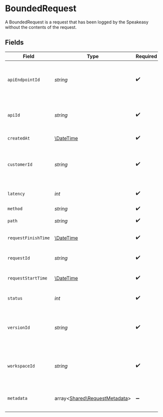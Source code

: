 # BoundedRequest

A BoundedRequest is a request that has been logged by the Speakeasy without the contents of the request.


## Fields

| Field                                                                   | Type                                                                    | Required                                                                | Description                                                             |
| ----------------------------------------------------------------------- | ----------------------------------------------------------------------- | ----------------------------------------------------------------------- | ----------------------------------------------------------------------- |
| `apiEndpointId`                                                         | *string*                                                                | :heavy_check_mark:                                                      | The ID of the ApiEndpoint this request was made to.                     |
| `apiId`                                                                 | *string*                                                                | :heavy_check_mark:                                                      | The ID of the Api this request was made to.                             |
| `createdAt`                                                             | [\DateTime](https://www.php.net/manual/en/class.datetime.php)           | :heavy_check_mark:                                                      | Creation timestamp.                                                     |
| `customerId`                                                            | *string*                                                                | :heavy_check_mark:                                                      | The ID of the customer that made this request.                          |
| `latency`                                                               | *int*                                                                   | :heavy_check_mark:                                                      | The latency of the request.                                             |
| `method`                                                                | *string*                                                                | :heavy_check_mark:                                                      | HTTP verb.                                                              |
| `path`                                                                  | *string*                                                                | :heavy_check_mark:                                                      | The path of the request.                                                |
| `requestFinishTime`                                                     | [\DateTime](https://www.php.net/manual/en/class.datetime.php)           | :heavy_check_mark:                                                      | The time the request finished.                                          |
| `requestId`                                                             | *string*                                                                | :heavy_check_mark:                                                      | The ID of this request.                                                 |
| `requestStartTime`                                                      | [\DateTime](https://www.php.net/manual/en/class.datetime.php)           | :heavy_check_mark:                                                      | The time the request was made.                                          |
| `status`                                                                | *int*                                                                   | :heavy_check_mark:                                                      | The status code of the request.                                         |
| `versionId`                                                             | *string*                                                                | :heavy_check_mark:                                                      | The version ID of the Api this request was made to.                     |
| `workspaceId`                                                           | *string*                                                                | :heavy_check_mark:                                                      | The workspace ID this request was made to.                              |
| `metadata`                                                              | array<[Shared\RequestMetadata](../../Models/Shared/RequestMetadata.md)> | :heavy_minus_sign:                                                      | Metadata associated with this request                                   |